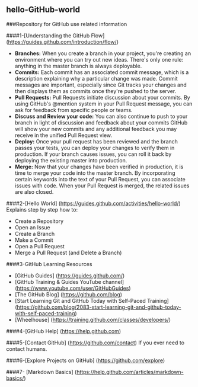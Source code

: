 ## hello-GitHub-world
###Repository for GitHub use related information

####1-[Understanding the GitHub Flow] (https://guides.github.com/introduction/flow/)
  * **Branches:**
    When you create a branch in your project, you're creating an environment where you can try out new ideas.
    There's only one rule: anything in the master branch is always deployable.
  * **Commits:**
    Each commit has an associated commit message, which is a description explaining why a particular change was
    made.
    Commit messages are important, especially since Git tracks your changes and then displays them as commits once        they're pushed to the server.
  * **Pull Requests:**
    Pull Requests initiate discussion about your commits.
    By using GitHub's @mention system in your Pull Request message, you can ask for feedback from specific people or
    teams.
  * **Discuss and Review your code:**
    You can also continue to push to your branch in light of discussion and feedback about your commits
    GitHub will show your new commits and any additional feedback you may receive in the unified Pull Request view.
  * **Deploy:**
    Once your pull request has been reviewed and the branch passes your tests, you can deploy your changes to verify
    them in production. If your branch causes issues, you can roll it back by deploying the existing master into
    production.
  * **Merge:**
    Now that your changes have been verified in production, it is time to merge your code into the master branch.
    By incorporating certain keywords into the text of your Pull Request, you can associate issues with code. When
    your Pull Request is merged, the related issues are also closed.
    
####2-[Hello World] (https://guides.github.com/activities/hello-world/)
  Explains step by step how to: 
- Create a Repository
- Open an Issue
- Create a Branch
- Make a Commit
- Open a Pull Request
- Merge a Pull Request (and Delete a Branch)
    
####3-GitHub Learning Resources
- [GitHub Guides] (https://guides.github.com/)
- [GitHub Training & Guides YouTube channel] (https://www.youtube.com/user/GitHubGuides)
- [The GitHub Blog] (https://github.com/blog)
- [Start Learning Git and GitHub Today with Self-Paced Training] (https://github.com/blog/2083-start-learning-git-and-github-today-with-self-paced-training)
- [Wheelhouse] (https://training.github.com/classes/developers/)
    
####4-[GitHub Help] (https://help.github.com)

####5-[Contact GitHub] (https://github.com/contact)
If you ever need to contact humans.

####6-[Explore Projects on GitHub] (https://github.com/explore)

####7- [Markdown Basics] (https://help.github.com/articles/markdown-basics/)  
